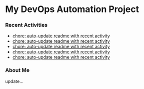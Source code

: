 # My DevOps Automation Project

### Recent Activities
<!-- activity:START -->
- [chore: auto-update readme with recent activity](https://github.com/kaigiii/mybowling-app/commit/78950d504b4b98d14125434feecaf09b1281e4ee)
- [chore: auto-update readme with recent activity](https://github.com/kaigiii/mybowling-app/commit/6ad8a0ebb3e4f541944be1728f86a4306323ac68)
- [chore: auto-update readme with recent activity](https://github.com/kaigiii/mybowling-app/commit/4946a4c63e4a1c6829d707cdef83105d1a68beb5)
- [chore: auto-update readme with recent activity](https://github.com/kaigiii/mybowling-app/commit/da01158133385f1ae901bf94cab29cee1fea9360)
- [chore: auto-update readme with recent activity](https://github.com/kaigiii/mybowling-app/commit/e38b8313800c3fe01732d9196f684d9334003f8b)
<!-- activity:END -->

### About Me
<!-- MYLINKS:START -->
<!-- MYLINKS:END -->

update...
